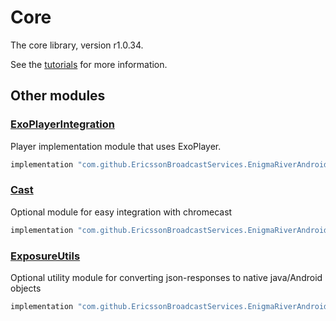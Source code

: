 # Core

The core library, version r1.0.34.

See the [tutorials](tutorials/index.md) for more information.

## Other modules

### [ExoPlayerIntegration](https://github.com/EricssonBroadcastServices/EnigmaRiverAndroidExoPlayerIntegration/tree/r1.0.34)

<p>Player implementation module that uses ExoPlayer.</p>

```gradle
implementation "com.github.EricssonBroadcastServices.EnigmaRiverAndroid:exoplayerintegration:r1.0.34"
```

### [Cast](https://github.com/EricssonBroadcastServices/EnigmaRiverAndroidCast/tree/r1.0.34)

<p>Optional module for easy integration with chromecast</p>

```gradle
implementation "com.github.EricssonBroadcastServices.EnigmaRiverAndroid:cast:r1.0.34"
```

### [ExposureUtils](https://github.com/EricssonBroadcastServices/EnigmaRiverAndroidExposureUtils/tree/r1.0.34)

<p>Optional utility module for converting json-responses to native java/Android objects</p>

```gradle
implementation "com.github.EricssonBroadcastServices.EnigmaRiverAndroid:exposureUtils:r1.0.34"
```